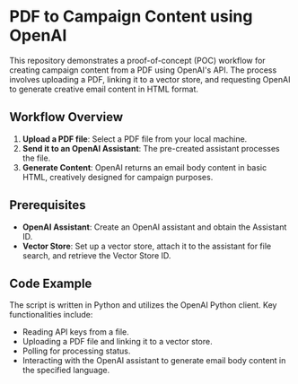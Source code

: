 # PDF to Campaign Content using OpenAI

This repository demonstrates a proof-of-concept (POC) workflow for creating campaign content from a PDF using OpenAI's API. The process involves uploading a PDF, linking it to a vector store, and requesting OpenAI to generate creative email content in HTML format.

## Workflow Overview

1. **Upload a PDF file**: Select a PDF file from your local machine.
2. **Send it to an OpenAI Assistant**: The pre-created assistant processes the file.
3. **Generate Content**: OpenAI returns an email body content in basic HTML, creatively designed for campaign purposes.

## Prerequisites

- **OpenAI Assistant**: Create an OpenAI assistant and obtain the Assistant ID.
- **Vector Store**: Set up a vector store, attach it to the assistant for file search, and retrieve the Vector Store ID.

## Code Example

The script is written in Python and utilizes the OpenAI Python client. Key functionalities include:

- Reading API keys from a file.
- Uploading a PDF file and linking it to a vector store.
- Polling for processing status.
- Interacting with the OpenAI assistant to generate email body content in the specified language.
